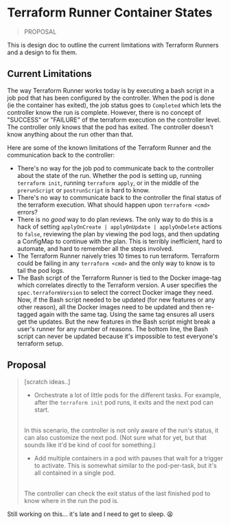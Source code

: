 # Terraform Runner Container States

> PROPOSAL

This is design doc to outline the current limitations with Terraform Runners and a design to fix them.

## Current Limitations

The way Terraform Runner works today is by executing a bash script in a job pod that has been configured by the controller. When the pod is done (ie the container has exited), the job status goes to `Completed` which lets the controller know the run is complete. However, there is no concept of "SUCCESS" or "FAILURE" of the terraform execution on the controller level. The controller only knows that the pod has exited. The controller doesn't know anything about the run other than that.

Here are some of the known limitations of the Terraform Runner and the communication back to the controller:

- There's no way for the job pod to communicate back to the controller about the state of the run. Whether the pod is setting up, running `terraform init`, running `terraform apply`, or in the middle of the `prerunScript` or `postrunScript` is hard to know.
- There's no way to communicate back to the controller the final status of the terraform execution. What should happen upon `terraform <cmd>` errors? 
- There is no _good_ way to do plan reviews. The only way to do this is a hack of setting `applyOnCreate | applyOnUpdate | applyOnDelete` actions to `false`, reviewing the plan by viewing the pod logs, and then updating a ConfigMap to continue with the plan. This is terribly inefficient, hard to automate, and hard to remember all the steps involved.
- The Terraform Runner naively tries 10 times to run terraform. Terraform could be failing in any `terraform <cmd>` and the only way to know is to tail the pod logs.
- The Bash script of the Terraform Runner is tied to the Docker image-tag which correlates directly to the Terraform version. A user specifies the `spec.terraformVersion` to select the correct Docker image they need. Now, if the Bash script needed to be updated (for new features or any other reason), all the Docker images need to be updated and then re-tagged again with the same tag. Using the same tag ensures all users get the updates. But the new features in the Bash script might break a user's runner for any number of reasons. The bottom line, the Bash script can never be updated because it's impossible to test everyone's terraform setup.

## Proposal

> [scratch ideas..]
>
> - Orchestrate a lot of little pods for the different tasks. For example, after the `terraform init` pod runs, it exits and the next pod can start.
> <br/>
> In this scenario, the controller is not only aware of the run's status, it can also customize the next pod. (Not sure what for yet, but that sounds like it'd be kind of cool for something.)
>
> - Add multiple containers in a pod with pauses that wait for a trigger to activate. This is somewhat similar to the pod-per-task, but it's all contained in a single pod. 
> <br/>
> The controller can check the exit status of the last finished pod to know where in the run the pod is.

<!-- First and foremost the Terraform Runner should be as simple as possible. Much of the logic should be handled by the controller where possible. Some concepts are easy to understand, like letting the controller handle saving outputs to a ConfigMap.  -->

Still working on this... it's late and I need to get to sleep. :tired_face: